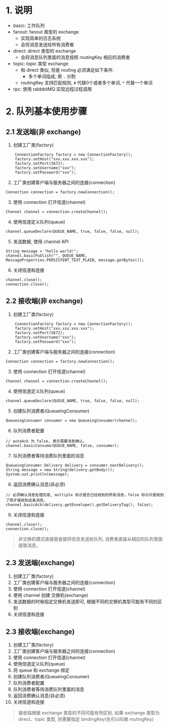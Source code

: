 # 1. 说明
- basic: 工作队列
- fanout: fanout 类型的 exchange
    - 实现简单的日志系统
    - 会将消息发送给所有消费者
- direct: direct 类型的 exchange
    - 会将消息队列里面的消息按照 routingKey 相应的消费者
- topic: topic 类型 exchange
    - 和 direct 类似, 但是 routing 必须满足如下条件:
        - 多个单词组成, 用 `.` 分割
    - routingKey 支持匹配规则, `#` 代替0个或者多个单词, `*` 代替一个单词
- rpc: 使用 rabbbitMQ 实现远程过程调用

# 2. 队列基本使用步骤
## 2.1 发送端(非 exchange)
1. 创建工厂类(factory)
```
    ConnectionFactory factory = new ConnectionFactory();
    factory.setHost("xxx.xxx.xxx.xxx");
    factory.setPort(5672);
    factory.setUsername("xxx");
    factory.setPassword("xxx");
```
2. 工厂类创建客户端与服务器之间的连接(connection)
```
Connection connection = factory.newConnection();
```
3. 使用 connection 打开信道(channel)
```
Channel channel = connection.createChannel();
```
4. 使用信道定义队列(queue)
```
channel.queueDeclare(QUEUE_NAME, true, false, false, null);
```
5. 发送数据, 使用 channel API
```
String message = "hello world!";
channel.basicPublish("", QUEUE_NAME, MessageProperties.PERSISTENT_TEXT_PLAIN, message.getBytes());
```
6. 关闭信道和连接
```
channel.close();
connection.close();
```

## 2.2 接收端(非 exchange)
1. 创建工厂类(factory)
```
    ConnectionFactory factory = new ConnectionFactory();
    factory.setHost("xxx.xxx.xxx.xxx");
    factory.setPort(5672);
    factory.setUsername("xxx");
    factory.setPassword("xxx");
```
2. 工厂类创建客户端与服务器之间的连接(connection)
```
Connection connection = factory.newConnection();
```
3. 使用 connection 打开信道(channel)
```
Channel channel = connection.createChannel();
```
4. 使用信道定义队列(queue)
```
channel.queueDeclare(QUEUE_NAME, true, false, false, null);
```
5. 创建队列消费者(QueueingConsumer)
```
QueueingConsumer consumer = new QueueingConsumer(channel);
```
6. 队列消费者配置
```
// autoAck 为 false, 表示需要消息确认。
channel.basicConsume(QUEUE_NAME, false, consumer);
```
7. 队列消费者等待消费队列里面的消息
```
QueueingConsumer.Delivery delivery = consumer.nextDelivery();
String message = new String(delivery.getBody());
System.out.println(message);
```
8. 返回消费确认消息(非必须)
```
// 必须确认消息处理完成, multiple 标示是否已经收到的所有消息，false 标示只是收到了刚才接收到这条消息。
channel.basicAck(delivery.getEnvelope().getDeliveryTag(), false);
```
9. 关闭信道和连接
```
channel.close();
connection.close();
```
> 非交换机模式直接是直接将信息发送给队列, 消费者直接从相应的队列里面提取消息。
 
 
## 2.3 发送端(exchange)
1. 创建工厂类(factory)
2. 工厂类创建客户端与服务器之间的连接(connection)
3. 使用 connection 打开信道(channel) 
4. 使用 channel 创建 交换机(exchange)
5. 发送数据的时候指定交换机发送即可, 根据不同的交换机类型可能有不同的区别
6. 关闭信道和连接

## 2.3 接收端(exchange)
1. 创建工厂类(factory)
2. 工厂类创建客户端与服务器之间的连接(connection)
3. 使用 connection 打开信道(channel)
4. 使用信道定义队列(queue)
5. 将 queue 和 exchange 绑定
6. 创建队列消费者(QueueingConsumer)
8. 队列消费者配置
9. 队列消费者等待消费队列里面的消息
10. 返回消费确认消息(非必须)
11. 关闭信道和连接

> 接收端根据 exchange 类型的不同可能有所区别, 如果 exchange 类型为
direct、topic 类型, 则需要指定 bindingKey(也可以叫做 routingKey)